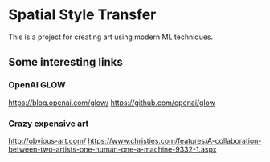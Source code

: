 # Spatial Style Transfer
This is a project for creating art using modern ML techniques. 

## Some interesting links
### OpenAI GLOW 
https://blog.openai.com/glow/
https://github.com/openai/glow

### Crazy expensive art
http://obvious-art.com/
https://www.christies.com/features/A-collaboration-between-two-artists-one-human-one-a-machine-9332-1.aspx

